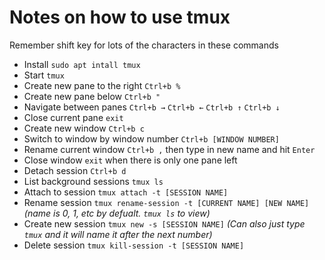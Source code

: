 # Notes on how to use tmux
Remember shift key for lots of the characters in these commands
- Install `sudo apt intall tmux`
- Start `tmux`
- Create new pane to the right `Ctrl+b %`
- Create new pane below `Ctrl+b "`
- Navigate between panes `Ctrl+b →` `Ctrl+b ←` `Ctrl+b ↑` `Ctrl+b ↓`
- Close current pane `exit`
- Create new window `Ctrl+b c`
- Switch to window by window number `Ctrl+b [WINDOW NUMBER]`
- Rename current window `Ctrl+b ,` then type in new name and hit `Enter`
- Close window `exit` when there is only one pane left
- Detach session `Ctrl+b d`
- List background sessions `tmux ls`
- Attach to session `tmux attach -t [SESSION NAME]`
- Rename session `tmux rename-session -t [CURRENT NAME] [NEW NAME]` _(name is 0, 1, etc by defualt. `tmux ls` to view)_
- Create new session `tmux new -s [SESSION NAME]` _(Can also just type `tmux` and it will name it after the next number)_
- Delete session `tmux kill-session -t [SESSION NAME]`
